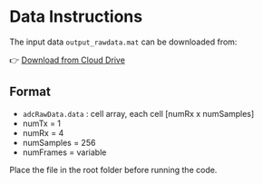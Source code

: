 # Data Instructions

The input data `output_rawdata.mat` can be downloaded from:

👉 [Download from Cloud Drive](https://your-cloud-link.com)

## Format
- `adcRawData.data` : cell array, each cell [numRx x numSamples]
- numTx = 1  
- numRx = 4  
- numSamples = 256  
- numFrames = variable  

Place the file in the root folder before running the code.
